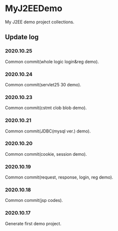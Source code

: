 # MyJ2EEDemo
My J2EE demo project collections.

## Update log
### 2020.10.25
Common commit(whole logic login&reg demo).

### 2020.10.24
Common commit(servlet25 30 demo).

### 2020.10.23
Common commit(cstmt clob blob demo).

### 2020.10.21
Common commit(JDBC(mysql ver.) demo).

### 2020.10.20
Common commit(cookie, session demo).

### 2020.10.19
Common commit(request, response, login, reg demo).

### 2020.10.18
Common commit(jsp codes).

### 2020.10.17
Generate first demo project.